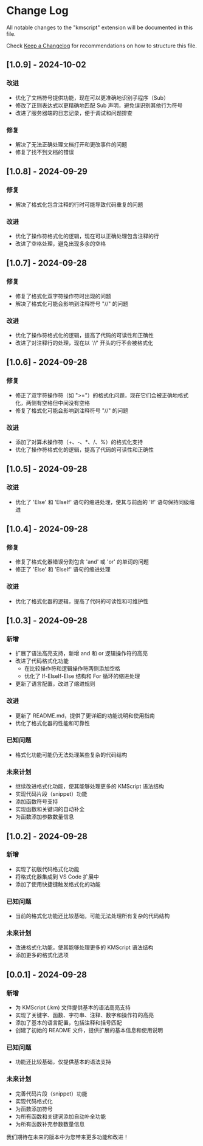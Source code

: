 # Change Log

All notable changes to the "kmscript" extension will be documented in this file.

Check [Keep a Changelog](http://keepachangelog.com/) for recommendations on how to structure this file.

## [1.0.9] - 2024-10-02

### 改进

- 优化了文档符号提供功能，现在可以更准确地识别子程序（Sub）
- 修改了正则表达式以更精确地匹配 Sub 声明，避免误识别其他行为符号
- 改进了服务器端的日志记录，便于调试和问题排查

### 修复

- 解决了无法正确处理文档打开和更改事件的问题
- 修复了找不到文档的错误

## [1.0.8] - 2024-09-29

### 修复

- 解决了格式化包含注释的行时可能导致代码重复的问题

### 改进

- 优化了操作符格式化的逻辑，现在可以正确处理包含注释的行
- 改进了空格处理，避免出现多余的空格

## [1.0.7] - 2024-09-28

### 修复

- 修复了格式化双字符操作符时出现的问题
- 解决了格式化可能会影响到注释符号 "//" 的问题

### 改进

- 优化了操作符格式化的逻辑，提高了代码的可读性和正确性
- 改进了对注释行的处理，现在以 '//' 开头的行不会被格式化

## [1.0.6] - 2024-09-28

### 修复

- 修正了双字符操作符（如 ">="）的格式化问题，现在它们会被正确地格式化，两侧有空格但中间没有空格
- 修复了格式化可能会影响到注释符号 "//" 的问题

### 改进

- 添加了对算术操作符（+、-、*、/、%）的格式化支持
- 优化了操作符格式化的逻辑，提高了代码的可读性和正确性

## [1.0.5] - 2024-09-28

### 改进

- 优化了 'Else' 和 'ElseIf' 语句的缩进处理，使其与前面的 'If' 语句保持同级缩进

## [1.0.4] - 2024-09-28

### 修复

- 修复了格式化器错误分割包含 'and' 或 'or' 的单词的问题
- 修正了 'Else' 和 'ElseIf' 语句的缩进处理

### 改进

- 优化了格式化器的逻辑，提高了代码的可读性和可维护性

## [1.0.3] - 2024-09-28

### 新增

- 扩展了语法高亮支持，新增 and 和 or 逻辑操作符的高亮
- 改进了代码格式化功能
  - 在比较操作符和逻辑操作符两侧添加空格
  - 优化了 If-ElseIf-Else 结构和 For 循环的缩进处理
- 更新了语言配置，改进了缩进规则

### 改进

- 更新了 README.md，提供了更详细的功能说明和使用指南
- 优化了格式化器的性能和可靠性

### 已知问题

- 格式化功能可能仍无法处理某些复杂的代码结构

### 未来计划

- 继续改进格式化功能，使其能够处理更多的 KMScript 语法结构
- 实现代码片段（snippet）功能
- 添加函数符号支持
- 实现函数和关键词的自动补全
- 为函数添加参数数量信息

## [1.0.2] - 2024-09-28

### 新增

- 实现了初版代码格式化功能
- 将格式化器集成到 VS Code 扩展中
- 添加了使用快捷键触发格式化的功能

### 已知问题

- 当前的格式化功能还比较基础，可能无法处理所有复杂的代码结构

### 未来计划

- 改进格式化功能，使其能够处理更多的 KMScript 语法结构
- 添加更多的格式化选项

## [0.0.1] - 2024-09-28

### 新增

- 为 KMScript (.km) 文件提供基本的语法高亮支持
- 实现了关键字、函数、字符串、注释、数字和操作符的高亮
- 添加了基本的语言配置，包括注释和括号匹配
- 创建了初始的 README 文件，提供扩展的基本信息和使用说明

### 已知问题

- 功能还比较基础，仅提供基本的语法支持

### 未来计划

- 完善代码片段（snippet）功能
- 实现代码格式化
- 为函数添加符号
- 为所有函数和关键词添加自动补全功能
- 为所有函数补充参数数量信息

我们期待在未来的版本中为您带来更多功能和改进！